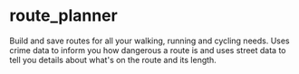 # route_planner
Build and save routes for all your walking, running and cycling needs. Uses crime data to inform you how dangerous a route is and uses street data to tell you details about what's on the route and its length.
